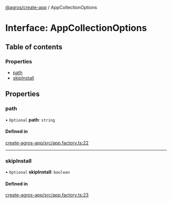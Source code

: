[@agros/create-app](../index.md) / AppCollectionOptions

# Interface: AppCollectionOptions

## Table of contents

### Properties

- [path](AppCollectionOptions.md#path)
- [skipInstall](AppCollectionOptions.md#skipinstall)

## Properties

### <a id="path" name="path"></a> path

• `Optional` **path**: `string`

#### Defined in

[create-agros-app/src/app.factory.ts:22](https://github.com/agrosjs/agros/blob/8d6de45/packages/create-agros-app/src/app.factory.ts#L22)

___

### <a id="skipinstall" name="skipinstall"></a> skipInstall

• `Optional` **skipInstall**: `boolean`

#### Defined in

[create-agros-app/src/app.factory.ts:23](https://github.com/agrosjs/agros/blob/8d6de45/packages/create-agros-app/src/app.factory.ts#L23)
